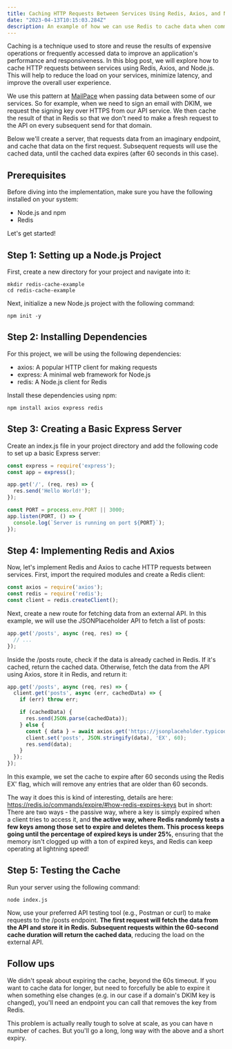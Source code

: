 ```yaml
---
title: Caching HTTP Requests Between Services Using Redis, Axios, and Node.js
date: "2023-04-13T10:15:03.284Z"
description: An example of how we can use Redis to cache data when communicating between micro services and http services more generally
---
```


Caching is a technique used to store and reuse the results of expensive operations or frequently accessed data to improve an application's performance and responsiveness. In this blog post, we will explore how to cache HTTP requests between services using Redis, Axios, and Node.js. This will help to reduce the load on your services, minimize latency, and improve the overall user experience.

We use this pattern at [MailPace](https://mailpace.com) when passing data between some of our services. So for example, when we need to sign an email with DKIM, we request the signing key over HTTPS from our API service. We then cache the result of that in Redis so that we don't need to make a fresh request to the API on every subsequent send for that domain.

Below we'll create a server, that requests data from an imaginary endpoint, and cache that data on the first request. Subsequent requests will use the cached data, until the cached data expires (after 60 seconds in this case).

## Prerequisites

Before diving into the implementation, make sure you have the following installed on your system:

- Node.js and npm
- Redis

Let's get started!

## Step 1: Setting up a Node.js Project

First, create a new directory for your project and navigate into it:

```
mkdir redis-cache-example
cd redis-cache-example
```

Next, initialize a new Node.js project with the following command:

`npm init -y`


## Step 2: Installing Dependencies

For this project, we will be using the following dependencies:

- axios: A popular HTTP client for making requests
- express: A minimal web framework for Node.js
- redis: A Node.js client for Redis

Install these dependencies using npm:

`npm install axios express redis`


## Step 3: Creating a Basic Express Server

Create an index.js file in your project directory and add the following code to set up a basic Express server:

```javascript
const express = require('express');
const app = express();

app.get('/', (req, res) => {
  res.send('Hello World!');
});

const PORT = process.env.PORT || 3000;
app.listen(PORT, () => {
  console.log(`Server is running on port ${PORT}`);
});
```

## Step 4: Implementing Redis and Axios

Now, let's implement Redis and Axios to cache HTTP requests between services. First, import the required modules and create a Redis client:

```javascript
const axios = require('axios');
const redis = require('redis');
const client = redis.createClient();
```

Next, create a new route for fetching data from an external API. In this example, we will use the JSONPlaceholder API to fetch a list of posts:

```javascript
app.get('/posts', async (req, res) => {
  // ...
});
```

Inside the /posts route, check if the data is already cached in Redis. If it's cached, return the cached data. Otherwise, fetch the data from the API using Axios, store it in Redis, and return it:

```javascript
app.get('/posts', async (req, res) => {
  client.get('posts', async (err, cachedData) => {
    if (err) throw err;

    if (cachedData) {
      res.send(JSON.parse(cachedData));
    } else {
      const { data } = await axios.get('https://jsonplaceholder.typicode.com/posts');
      client.set('posts', JSON.stringify(data), 'EX', 60);
      res.send(data);
    }
  });
});
```

In this example, we set the cache to expire after 60 seconds using the Redis EX' flag, which will remove any entries that are older than 60 seconds.

The way it does this is kind of interesting, details are here: https://redis.io/commands/expire/#how-redis-expires-keys but in short: There are two ways - the passive way, where a key is simply expired when a client tries to access it, and **the active way, where Redis randomly tests a few keys among those set to expire and deletes them. This process keeps going until the percentage of expired keys is under 25%**, ensuring that the memory isn't clogged up with a ton of expired keys, and Redis can keep operating at lightning speed!

## Step 5: Testing the Cache

Run your server using the following command:

`node index.js`

Now, use your preferred API testing tool (e.g., Postman or curl) to make requests to the /posts endpoint. **The first request will fetch the data from the API and store it in Redis. Subsequent requests within the 60-second cache duration will return the cached data**, reducing the load on the external API.

## Follow ups

We didn't speak about expiring the cache, beyond the 60s timeout. If you want to cache data for longer, but need to forcefully be able to expire it when something else changes (e.g. in our case if a domain's DKIM key is changed), you'll need an endpoint you can call that removes the key from Redis.

This problem is actually really tough to solve at scale, as you can have n number of caches. But you'll go a long, long way with the above and a short expiry.